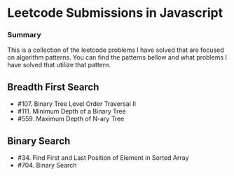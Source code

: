 # Leetcode Submissions in Javascript

### Summary

This is a collection of the leetcode problems I have solved that are focused on algorithm patterns. You can find the patterns bellow and what problems I have solved that utilize that pattern.

## Breadth First Search

- \#107. Binary Tree Level Order Traversal II
- \#111. Minimum Depth of a Binary Tree
- \#559. Maximum Depth of N-ary Tree

## Binary Search

- \#34. Find First and Last Position of Element in Sorted Array
- \#704. Binary Search
